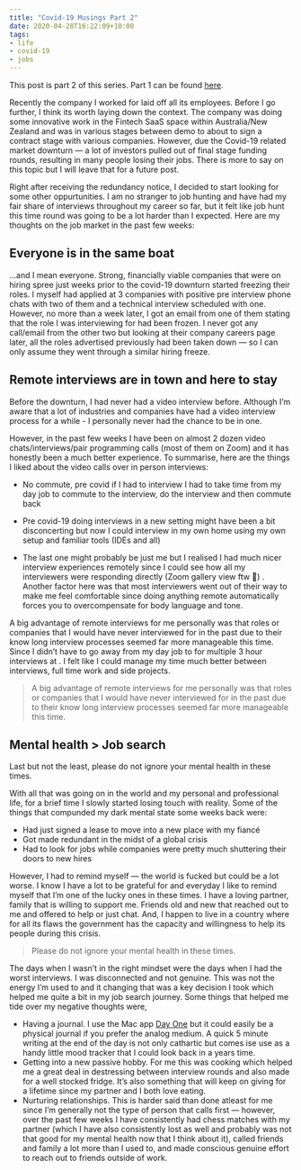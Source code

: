 ```yaml
---
title: "Covid-19 Musings Part 2"
date: 2020-04-28T16:22:09+10:00
tags:
- life
- covid-19
- jobs
---
```

This post is part 2 of this series. Part 1 can be found [here](https://www.shiveenp.com/posts/covid-19-musings-part-1/).

Recently the company I worked for laid off all its employees. Before I go further, I think its worth laying down the context. The company was doing some innovative work in the Fintech SaaS space within Australia/New Zealand and was in various stages between demo to about to sign a contract stage with various companies. However, due the Covid-19 related market downturn — a lot of investors pulled out of final stage funding  rounds, resulting in many people losing their jobs. There is more to say on this topic but I will leave that for a future post.

Right after receiving the redundancy notice, I decided to start looking for some other oppurtunities. I am no stranger to job hunting and have had my fair share of interviews throughout my career so far, but it felt like job hunt this time round was going to be a lot harder than I expected. Here are my thoughts on the job market in the past few weeks:

## Everyone is in the same boat

…and I mean everyone. Strong, financially viable companies that were on hiring spree just weeks prior to the covid-19 downturn started freezing their roles. I myself had applied at 3 companies with positive pre interview phone chats with two of them and a technical interview scheduled with one. However, no more than a week later, I got an email from one of them stating that the role I was interviewing for had been frozen. I never got any call/email from the other two but looking at their company careers page later, all the roles advertised previously had been taken down — so I can only assume they went through a similar hiring freeze.

## Remote interviews are in town and here to stay

Before the downturn, I had never had a video interview before. Although I’m aware that a lot of industries and companies have had a video interview process for a while - I personally never had the chance to be in one.

However, in the past few weeks I have been on almost 2 dozen video chats/interviews/pair programming calls (most of them on Zoom) and it has honestly been a much better experience. To summarise, here are the things I liked about the video calls over in person interviews:

- No commute, pre covid if I had to interview I had to take time from my day job to commute to the interview, do the interview and then commute back

- Pre covid-19 doing interviews in a new setting might have been a bit disconcerting but now I could interview in my own home using my own setup and familiar tools (IDEs and all)

- The last one might probably be just me but I realised I had much nicer interview experiences remotely since I could see how all my interviewers were responding directly (Zoom gallery view ftw 🙌) . Another factor here was that most interviewers went out of their way to make me feel comfortable since doing anything remote automatically forces you to overcompensate for body language and tone.

A big advantage of remote interviews for me personally was that roles or companies that I would have never interviewed for in the past due to their know long interview processes seemed far more manageable this time. Since I didn’t have to go away from my day job to for multiple 3 hour interviews at <insert big corp name here>. I felt like I could manage my time much better between interviews, full time work and side projects.

> A big advantage of remote interviews for me personally was that roles or companies that I would have never interviewed for in the past due to their know long interview processes seemed far more manageable this time.

## Mental health > Job search
Last but not the least, please do not ignore your mental health in these times.

With all that was going on in the world and my personal and professional life, for a brief time I slowly started losing touch with reality. Some of the things that compunded my dark mental state some weeks back were:

- Had just signed a lease to move into a new place with my fiancé
- Got made redundant in the midst of a global crisis
- Had to look for jobs while companies were pretty much shuttering their doors to new hires

However, I had to remind myself — the world is fucked but could be a lot worse. I know I have a lot to be grateful for and everyday I like to remind myself that I’m one of the lucky ones in these times. I have a loving partner, family that is willing to support me. Friends old and new that reached out to me and offered to help or just chat. And, I happen to live in a country where for all its flaws the government has the capacity and willingness to help its people during this crisis.

> Please do not ignore your mental health in these times.

The days when I wasn’t in the right mindset were the days when I had the worst interviews. I was disconnected and not genuine. This was not the energy I’m used to and it changing that was a key decision I took which helped me quite a bit in my job search journey. Some things that helped me tide over my negative thoughts were,

- Having a journal. I use the Mac app [Day One](https://dayoneapp.com/) but it could easily be a physical journal if you prefer the analog medium. A quick 5 minute writing at the end of the day is not only cathartic but comes ise use as a handy little mood tracker that I could look back in a years time.
- Getting into a new passive hobby. For me this was cooking which helped me a great deal in destressing between interview rounds and also made for a well stocked fridge. It’s also something that will keep on giving for a lifetime since my partner and I both love eating.
- Nurturing relationships. This is harder said than done atleast for me since I’m generally not the type of person that calls first — however, over the past few weeks I have consistently had chess matches with my partner (which I have also consistently lost as well and probably was not that good for my mental health now that I think about it), called friends and family a lot more than I used to, and made conscious genuine effort to reach out to friends outside of work.

